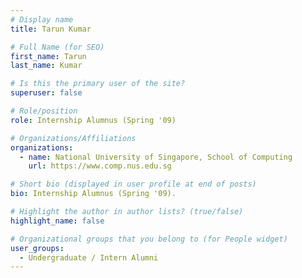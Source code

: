 ```yaml
---
# Display name
title: Tarun Kumar

# Full Name (for SEO) 
first_name: Tarun
last_name: Kumar

# Is this the primary user of the site?
superuser: false

# Role/position
role: Internship Alumnus (Spring '09)

# Organizations/Affiliations
organizations:
  - name: National University of Singapore, School of Computing
    url: https://www.comp.nus.edu.sg

# Short bio (displayed in user profile at end of posts)
bio: Internship Alumnus (Spring '09). 

# Highlight the author in author lists? (true/false)
highlight_name: false

# Organizational groups that you belong to (for People widget)
user_groups:
  - Undergraduate / Intern Alumni
---
```


